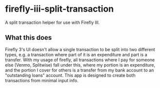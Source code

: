 # firefly-iii-split-transaction
A split transaction helper for use with Firefly III.

## What this does
Firefly 3's UI doesn't allow a single transaction to be split into two different types, e.g. a transaction where part of it is an expenditure and part is a transfer. With my usage of firefly, all transactions where I pay for someone else (Venmo, Splitwise) fall under this, where my portion is an expenditure, and the portion I cover for others is a transfer from my bank account to an "outstanding loans" account. This app is designed to create both transactions from minimal input info.
